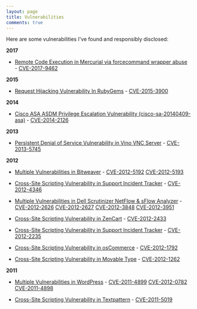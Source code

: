 ```yaml
---
layout: page
title: Vulnerabilities
comments: true
---
```


Here are some vulnerabilities I've found and responsibly disclosed:

**2017**

- [Remote Code Execution in Mercurial via forcecommand wrapper abuse](https://hackerone.com/reports/222020) - [CVE-2017-9462](https://nvd.nist.gov/vuln/detail/CVE-2017-9462)

**2015**

- [Request Hijacking Vulnerability In RubyGems](https://www.trustwave.com/Resources/Security-Advisories/Advisories/TWSL2015-007/?fid=6356) - [CVE-2015-3900](http://web.nvd.nist.gov/view/vuln/detail?vulnId=CVE-2015-3900)

**2014**

- [Cisco ASA ASDM Privilege Escalation Vulnerability (cisco-sa-20140409-asa)](https://www.trustwave.com/Resources/Security-Advisories/Advisories/TWSL2014-005/?fid=3852) - [CVE-2014-2126](http://web.nvd.nist.gov/view/vuln/detail?vulnId=CVE-2014-2126)

**2013**

- [Persistent Denial of Service Vulnerability in Vino VNC Server](https://www.trustwave.com/Resources/Security-Advisories/Advisories/TWSL2013-028/?fid=3864) - [CVE-2013-5745](http://web.nvd.nist.gov/view/vuln/detail?vulnId=CVE-2013-5745)

**2012**

- [Multiple Vulnerabilities in Bitweaver](https://www.trustwave.com/Resources/Security-Advisories/Advisories/TWSL2012-016/?fid=3794) - [CVE-2012-5192](http://web.nvd.nist.gov/view/vuln/detail?vulnId=CVE-2012-5192) [CVE-2012-5193 ](http://web.nvd.nist.gov/view/vuln/detail?vulnId=CVE-2012-5193)

- [Cross-Site Scripting Vulnerability in Support Incident Tracker](https://www.trustwave.com/Resources/Security-Advisories/Advisories/TWSL2012-019/?fid=3793) - [CVE-2012-4346](http://web.nvd.nist.gov/view/vuln/detail?vulnId=CVE-2012-4346)

- [Multiple Vulnerabilities in Dell Scrutinizer NetFlow & sFlow Analyzer](https://www.trustwave.com/Resources/Security-Advisories/Advisories/TWSL2012-014/?fid=3792) - [CVE-2012-2626](http://web.nvd.nist.gov/view/vuln/detail?vulnId=CVE-2012-2626) [CVE-2012-2627](http://web.nvd.nist.gov/view/vuln/detail?vulnId=CVE-2012-2627) [CVE-2012-3848](http://web.nvd.nist.gov/view/vuln/detail?vulnId=CVE-2012-3848) [CVE-2012-3951](http://web.nvd.nist.gov/view/vuln/detail?vulnId=CVE-2012-3951)

- [Cross-Site Scripting Vulnerability in ZenCart](https://www.trustwave.com/Resources/Security-Advisories/Advisories/TWSL2012-004/?fid=3791) - [CVE-2012-2433](http://web.nvd.nist.gov/view/vuln/detail?vulnId=CVE-2012-2433)

- [Cross-Site Scripting Vulnerability in Support Incident Tracker](https://www.trustwave.com/Resources/Security-Advisories/Advisories/TWSL2012-012/?fid=3790) - [CVE-2012-2235](http://web.nvd.nist.gov/view/vuln/detail?vulnId=CVE-2012-2235)

- [Cross-Site Scripting Vulnerability in osCommerce](https://www.trustwave.com/Resources/Security-Advisories/Advisories/TWSL2012-005/?fid=3788) - [CVE-2012-1792](http://web.nvd.nist.gov/view/vuln/detail?vulnId=CVE-2012-1792)

- [Cross-Site Scripting Vulnerability in Movable Type](https://www.trustwave.com/Resources/Security-Advisories/Advisories/TWSL2012-001/?fid=3785) - [CVE-2012-1262](http://web.nvd.nist.gov/view/vuln/detail?vulnId=CVE-2012-1262)

**2011**

- [Multiple Vulnerabilities in WordPress](https://www.trustwave.com/Resources/Security-Advisories/Advisories/TWSL2012-002/?fid=3786) - [CVE-2011-4899](http://web.nvd.nist.gov/view/vuln/detail?vulnId=CVE-2011-4899) [CVE-2012-0782](http://web.nvd.nist.gov/view/vuln/detail?vulnId=CVE-2012-0782) [CVE-2011-4898](http://web.nvd.nist.gov/view/vuln/detail?vulnId=CVE-2011-4898)

- [Cross-Site Scripting Vulnerability in Textpattern](https://www.trustwave.com/Resources/Security-Advisories/Advisories/TWSL2012-001/?fid=3785) - [CVE-2011-5019](http://web.nvd.nist.gov/view/vuln/detail?vulnId=CVE-2011-5019)

